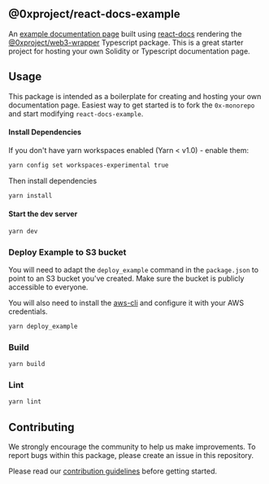 ## @0xproject/react-docs-example

An [example documentation page](http://react-docs-example.s3-website-us-east-1.amazonaws.com/) built using [react-docs](https://github.com/0xProject/0x-monorepo/tree/development/packages/react-docs) rendering the [@0xproject/web3-wrapper](https://github.com/0xProject/0x-monorepo/tree/development/packages/web3-wrapper) Typescript package. This is a great starter project for hosting your own Solidity or Typescript documentation page.

## Usage

This package is intended as a boilerplate for creating and hosting your own documentation page. Easiest way to get started is to fork the `0x-monorepo` and start modifying `react-docs-example`.

#### Install Dependencies

If you don't have yarn workspaces enabled (Yarn < v1.0) - enable them:

```bash
yarn config set workspaces-experimental true
```

Then install dependencies

```bash
yarn install
```

#### Start the dev server

```bash
yarn dev
```

### Deploy Example to S3 bucket

You will need to adapt the `deploy_example` command in the `package.json` to point to an S3 bucket you've created. Make sure the bucket is publicly accessible to everyone.

You will also need to install the [aws-cli](https://github.com/aws/aws-cli) and configure it with your AWS credentials.

```bash
yarn deploy_example
```

### Build

```bash
yarn build
```

### Lint

```bash
yarn lint
```

## Contributing

We strongly encourage the community to help us make improvements. To report bugs within this package, please create an issue in this repository.

Please read our [contribution guidelines](../../CONTRIBUTING.md) before getting started.
